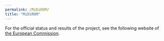 ```yaml
---
permalink: /MiDiROM/
title: "MiDiROM"
---
```


For the official status and results of the project, see the following website of [the European Commission](https://cordis.europa.eu/project/id/101031434).